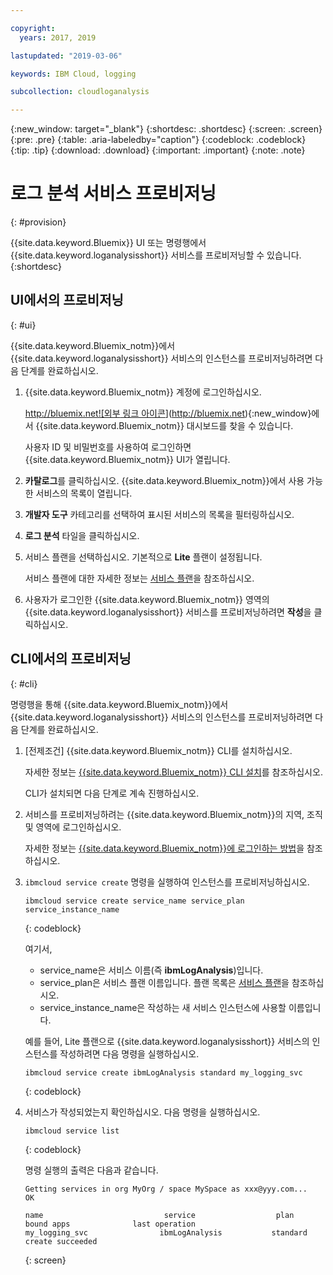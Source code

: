 ```yaml
---

copyright:
  years: 2017, 2019

lastupdated: "2019-03-06"

keywords: IBM Cloud, logging

subcollection: cloudloganalysis

---
```


{:new_window: target="_blank"}
{:shortdesc: .shortdesc}
{:screen: .screen}
{:pre: .pre}
{:table: .aria-labeledby="caption"}
{:codeblock: .codeblock}
{:tip: .tip}
{:download: .download}
{:important: .important}
{:note: .note}


# 로그 분석 서비스 프로비저닝
{: #provision}

{{site.data.keyword.Bluemix}} UI 또는 명령행에서 {{site.data.keyword.loganalysisshort}} 서비스를 프로비저닝할 수 있습니다.
{:shortdesc}


## UI에서의 프로비저닝
{: #ui}

{{site.data.keyword.Bluemix_notm}}에서 {{site.data.keyword.loganalysisshort}} 서비스의 인스턴스를 프로비저닝하려면 다음 단계를 완료하십시오.

1. {{site.data.keyword.Bluemix_notm}} 계정에 로그인하십시오.

    [http://bluemix.net![외부 링크 아이콘](../../../icons/launch-glyph.svg "외부 링크 아이콘")](http://bluemix.net){:new_window}에서 {{site.data.keyword.Bluemix_notm}} 대시보드를 찾을 수 있습니다.
    
	사용자 ID 및 비밀번호를 사용하여 로그인하면 {{site.data.keyword.Bluemix_notm}} UI가 열립니다.

2. **카탈로그**를 클릭하십시오. {{site.data.keyword.Bluemix_notm}}에서 사용 가능한 서비스의 목록이 열립니다.

3. **개발자 도구** 카테고리를 선택하여 표시된 서비스의 목록을 필터링하십시오.

4. **로그 분석** 타일을 클릭하십시오.

5. 서비스 플랜을 선택하십시오. 기본적으로 **Lite** 플랜이 설정됩니다.

    서비스 플랜에 대한 자세한 정보는 [서비스 플랜](/docs/services/CloudLogAnalysis?topic=cloudloganalysis-log_analysis_ov#plans)을 참조하십시오.
	
6. 사용자가 로그인한 {{site.data.keyword.Bluemix_notm}} 영역의 {{site.data.keyword.loganalysisshort}} 서비스를 프로비저닝하려면 **작성**을 클릭하십시오.
  
 

## CLI에서의 프로비저닝
{: #cli}

명령행을 통해 {{site.data.keyword.Bluemix_notm}}에서 {{site.data.keyword.loganalysisshort}} 서비스의 인스턴스를 프로비저닝하려면 다음 단계를 완료하십시오.

1. [전제조건] {{site.data.keyword.Bluemix_notm}} CLI를 설치하십시오.

   자세한 정보는 [{{site.data.keyword.Bluemix_notm}} CLI 설치](/docs/cli?topic=cloud-cli-ibmcloud-cli#overview)를 참조하십시오.
   
   CLI가 설치되면 다음 단계로 계속 진행하십시오.
    
2. 서비스를 프로비저닝하려는 {{site.data.keyword.Bluemix_notm}}의 지역, 조직 및 영역에 로그인하십시오. 

    자세한 정보는 [{{site.data.keyword.Bluemix_notm}}에 로그인하는 방법](/docs/services/CloudLogAnalysis/qa?topic=cloudloganalysis-cli_qa#login)을 참조하십시오.
	
3. `ibmcloud service create` 명령을 실행하여 인스턴스를 프로비저닝하십시오.

    ```
	ibmcloud service create service_name service_plan service_instance_name
	```
	{: codeblock}
	
	여기서,
	
	* service_name은 서비스 이름(즉 **ibmLogAnalysis**)입니다.
	* service_plan은 서비스 플랜 이름입니다. 플랜 목록은 [서비스 플랜](/docs/services/CloudLogAnalysis?topic=cloudloganalysis-log_analysis_ov#plans)을 참조하십시오.
	* service_instance_name은 작성하는 새 서비스 인스턴스에 사용할 이름입니다.

	예를 들어, Lite 플랜으로 {{site.data.keyword.loganalysisshort}} 서비스의 인스턴스를 작성하려면 다음 명령을 실행하십시오.
	
	```
	ibmcloud service create ibmLogAnalysis standard my_logging_svc
	```
	{: codeblock}
	
4. 서비스가 작성되었는지 확인하십시오. 다음 명령을 실행하십시오.

    ```	
	ibmcloud service list
	```
	{: codeblock}
	
	명령 실행의 출력은 다음과 같습니다.
	
	```
    Getting services in org MyOrg / space MySpace as xxx@yyy.com...
    OK
    
    name                           service                  plan                   bound apps              last operation
    my_logging_svc                ibmLogAnalysis           standard                                        create succeeded
	```
	{: screen}

	




